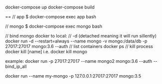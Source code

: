 docker-compose up
docker-compose build

==
// app
$ docker-compose exec app bash

// mongo
$ docker-compose exec mongo bash

// bind mongo docker to local: 
// -d (detached meaning it will run sillently)
docker run -d --restart=always --name mongo -v mongo:/data/db -p 27017:27017 mongo:3.6 --auth
// list containers
docker ps 
// kill process 
docker kill [name] i.e. docker kill mongo


example:
 docker run -p 27017:27017 --name mongo2 mongo:3.6 --auth --bind_ip_all

 docker run --name my-mongo -p 127.0.0.1:27017:27017 mongo:3.5